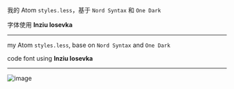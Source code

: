 我的 Atom `styles.less`，基于 `Nord Syntax` 和 `One Dark`

字体使用 **Inziu Iosevka**

---

my Atom `styles.less`, base on `Nord Syntax` and `One Dark`

code font using **Inziu Iosevka**

---

![image](https://user-images.githubusercontent.com/6480724/43993060-98d973fa-9dba-11e8-8b58-698f77f41562.png)

